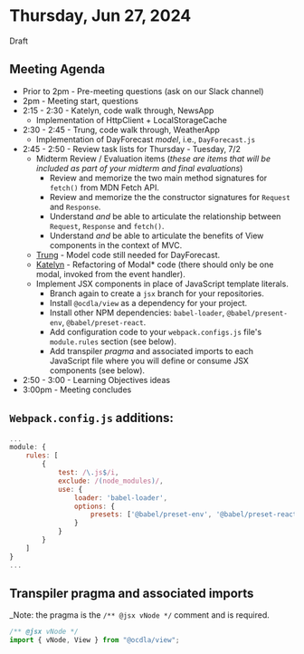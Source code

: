 


# Thursday, Jun 27, 2024
Draft

## Meeting Agenda
* Prior to 2pm - Pre-meeting questions (ask on our Slack channel)
* 2pm - Meeting start, questions
* 2:15 - 2:30 - Katelyn, code walk through, NewsApp
  * Implementation of HttpClient + LocalStorageCache
* 2:30 - 2:45 - Trung, code walk through, WeatherApp
  * Implementation of DayForecast _model_, i.e., <code>DayForecast.js</code>
* 2:45 - 2:50 - Review task lists for Thursday - Tuesday, 7/2
  * Midterm Review / Evaluation items (_these are items that will be included as part of your midterm and final evaluations_)
    * Review and memorize the two main method signatures for <code>fetch()</code> from MDN Fetch API.
    * Review and memorize the the constructor signatures for <code>Request</code> and <code>Response</code>.
    * Understand _and_ be able to articulate the relationship between <code>Request</code>, <code>Response</code> and <code>fetch()</code>.
    * Understand _and_ be able to articulate the benefits of View components in the context of MVC.
  * [Trung](https://github.com/tnguyen-win/CS233JS-05-weather-template/blob/refactor/src/js/weatherParsing.js) - Model code still needed for DayForecast.
  * [Katelyn](https://github.com/SullivanKE/JS233-TermProject-News) - Refactoring of Modal* code (there should only be one modal, invoked from the event handler).
  * Implement JSX components in place of JavaScript template literals.
    * Branch again to create a <code>jsx</code> branch for your repositories.
    * Install <code>@ocdla/view</code> as a dependency for your project.
    * Install other NPM dependencies: <code>babel-loader</code>, <code>@babel/present-env</code>, <code>@babel/preset-react</code>.
    * Add configuration code to your <code>webpack.configs.js</code> file's <code>module.rules</code> section (see below).
    * Add transpiler _pragma_ and associated imports to each JavaScript file where you will define or consume JSX components (see below).
* 2:50 - 3:00 - Learning Objectives ideas
* 3:00pm - Meeting concludes
## <code>Webpack.config.js</code> additions:
```javascript
...
module: {
    rules: [	
        { 
            test: /\.js$/i,
            exclude: /(node_modules)/,
            use: { 
                loader: 'babel-loader', 
                options: {
                    presets: ['@babel/preset-env', '@babel/preset-react']
                }
            }
        }
    ]
}
...
```
## Transpiler pragma and associated imports
_Note: the pragma is the <code>/** @jsx vNode */</code> comment and is required.
```javascript
/** @jsx vNode */
import { vNode, View } from "@ocdla/view";
```



